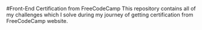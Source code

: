 #Front-End Certification from FreeCodeCamp
This repository contains all of my challenges which I solve during my journey of getting certification from FreeCodeCamp website.